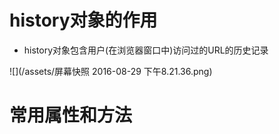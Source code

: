 # history对象的作用

  - history对象包含用户(在浏览器窗口中)访问过的URL的历史记录

 ![](/assets/屏幕快照 2016-08-29 下午8.21.36.png)

# 常用属性和方法

